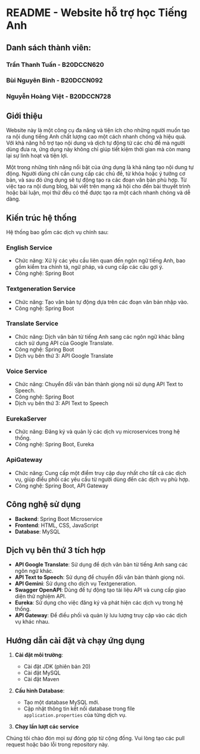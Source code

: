# README - Website hỗ trợ học Tiếng Anh
## Danh sách thành viên:
###  **Trần Thanh Tuấn** - B20DCCN620
###  **Bùi Nguyên Bình** - B20DCCN092
###  **Nguyễn Hoàng Việt** - B20DCCN728
## Giới thiệu

Website này là một công cụ đa năng và tiện ích cho những người muốn tạo ra nội dung tiếng Anh chất lượng cao một cách nhanh chóng và hiệu quả. Với khả năng hỗ trợ tạo nội dung và dịch tự động từ các chủ đề mà người dùng đưa ra, ứng dụng này không chỉ giúp tiết kiệm thời gian mà còn mang lại sự linh hoạt và tiện lợi.

Một trong những tính năng nổi bật của ứng dụng là khả năng tạo nội dung tự động. Người dùng chỉ cần cung cấp các chủ đề, từ khóa hoặc ý tưởng cơ bản, và sau đó ứng dụng sẽ tự động tạo ra các đoạn văn bản phù hợp. Từ việc tạo ra nội dung blog, bài viết trên mạng xã hội cho đến bài thuyết trình hoặc bài luận, mọi thứ đều có thể được tạo ra một cách nhanh chóng và dễ dàng.


## Kiến trúc hệ thống

Hệ thống bao gồm các dịch vụ chính sau:

### English Service

-   Chức năng: Xử lý các yêu cầu liên quan đến ngôn ngữ tiếng Anh, bao gồm kiểm tra chính tả, ngữ pháp, và cung cấp các câu gợi ý.
-   Công nghệ: Spring Boot

### Textgeneration Service

-   Chức năng: Tạo văn bản tự động dựa trên các đoạn văn bản nhập vào.
-   Công nghệ: Spring Boot

### Translate Service

-   Chức năng: Dịch văn bản từ tiếng Anh sang các ngôn ngữ khác bằng cách sử dụng API của Google Translate.
-   Công nghệ: Spring Boot
-   Dịch vụ bên thứ 3: API Google Translate

### Voice Service

-   Chức năng: Chuyển đổi văn bản thành giọng nói sử dụng API Text to Speech.
-   Công nghệ: Spring Boot
-   Dịch vụ bên thứ 3: API Text to Speech

### EurekaServer

-   Chức năng: Đăng ký và quản lý các dịch vụ microservices trong hệ thống.
-   Công nghệ: Spring Boot, Eureka

### ApiGateway

-   Chức năng: Cung cấp một điểm truy cập duy nhất cho tất cả các dịch vụ, giúp điều phối các yêu cầu từ người dùng đến các dịch vụ phù hợp.
-   Công nghệ: Spring Boot, API Gateway

## Công nghệ sử dụng

-   **Backend**: Spring Boot Microservice
-   **Frontend**: HTML, CSS, JavaScript
-   **Database**: MySQL

## Dịch vụ bên thứ 3 tích hợp

-   **API Google Translate**: Sử dụng để dịch văn bản từ tiếng Anh sang các ngôn ngữ khác.
-   **API Text to Speech**: Sử dụng để chuyển đổi văn bản thành giọng nói.
-   **API Gemini**: Sử dụng cho dịch vụ Textgeneration.
-   **Swagger OpenAPI**: Dùng để tự động tạo tài liệu API và cung cấp giao diện thử nghiệm API.
-   **Eureka**: Sử dụng cho việc đăng ký và phát hiện các dịch vụ trong hệ thống.
-   **API Gateway**: Để điều phối và quản lý lưu lượng truy cập vào các dịch vụ khác nhau.

## Hướng dẫn cài đặt và chạy ứng dụng

1. **Cài đặt môi trường**:

    - Cài đặt JDK (phiên bản 20)
    - Cài đặt MySQL
    - Cài đặt Maven

2. **Cấu hình Database**:

    - Tạo một database MySQL mới.
    - Cập nhật thông tin kết nối database trong file `application.properties` của từng dịch vụ.

3. **Chạy lần lượt các service**

Chúng tôi chào đón mọi sự đóng góp từ cộng đồng. Vui lòng tạo các pull request hoặc báo lỗi trong repository này.
